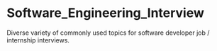 # Software_Engineering_Interview
Diverse variety of commonly used topics for software developer job / internship interviews. 
